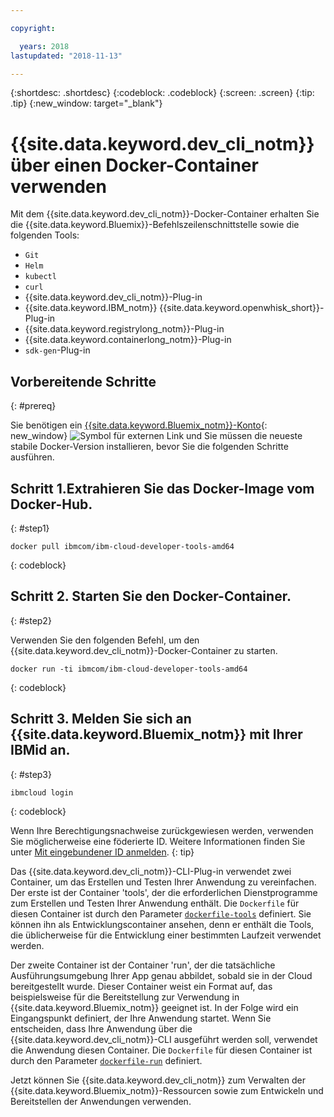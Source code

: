 ```yaml
---

copyright:

  years: 2018
lastupdated: "2018-11-13"

---
```


{:shortdesc: .shortdesc}
{:codeblock: .codeblock}
{:screen: .screen}
{:tip: .tip}
{:new_window: target="_blank"}

# {{site.data.keyword.dev_cli_notm}} über einen Docker-Container verwenden

Mit dem {{site.data.keyword.dev_cli_notm}}-Docker-Container erhalten Sie die {{site.data.keyword.Bluemix}}-Befehlszeilenschnittstelle sowie die folgenden Tools:

* `Git`
* `Helm`
* `kubectl`
* `curl`
* {{site.data.keyword.dev_cli_notm}}-Plug-in
* {{site.data.keyword.IBM_notm}} {{site.data.keyword.openwhisk_short}}-Plug-in
* {{site.data.keyword.registrylong_notm}}-Plug-in
* {{site.data.keyword.containerlong_notm}}-Plug-in
* `sdk-gen`-Plug-in

## Vorbereitende Schritte
{: #prereq}

Sie benötigen ein [{{site.data.keyword.Bluemix_notm}}-Konto](https://console.bluemix.net/){: new_window} ![Symbol für externen Link](../../../icons/launch-glyph.svg "Symbol für externen Link") und Sie müssen die neueste stabile Docker-Version installieren, bevor Sie die folgenden Schritte ausführen.

## Schritt 1.Extrahieren Sie das Docker-Image vom Docker-Hub.
{: #step1}

```
docker pull ibmcom/ibm-cloud-developer-tools-amd64
```
{: codeblock}

## Schritt 2. Starten Sie den Docker-Container.
{: #step2}

Verwenden Sie den folgenden Befehl, um den {{site.data.keyword.dev_cli_notm}}-Docker-Container zu starten.

```
docker run -ti ibmcom/ibm-cloud-developer-tools-amd64
```
{: codeblock}

## Schritt 3. Melden Sie sich an {{site.data.keyword.Bluemix_notm}} mit Ihrer IBMid an.
{: #step3}

```
ibmcloud login
```
{: codeblock}


Wenn Ihre Berechtigungsnachweise zurückgewiesen werden, verwenden Sie möglicherweise eine föderierte ID. Weitere Informationen finden Sie unter [Mit eingebundener ID anmelden](/docs/iam/login_fedid.html#federated_id).
{: tip}

Das {{site.data.keyword.dev_cli_notm}}-CLI-Plug-in verwendet zwei Container, um das Erstellen und Testen Ihrer Anwendung zu vereinfachen. Der erste ist der Container 'tools', der die erforderlichen Dienstprogramme zum Erstellen und Testen Ihrer Anwendung enthält. Die `Dockerfile` für diesen Container ist durch den Parameter [`dockerfile-tools`](/docs/cli/idt/commands.html#command-parameters) definiert. Sie können ihn als Entwicklungscontainer ansehen, denn er enthält die Tools, die üblicherweise für die Entwicklung einer bestimmten Laufzeit verwendet werden.

Der zweite Container ist der Container 'run', der die tatsächliche Ausführungsumgebung Ihrer App genau abbildet, sobald sie in der Cloud bereitgestellt wurde. Dieser Container weist ein Format auf, das beispielsweise für die Bereitstellung zur Verwendung in {{site.data.keyword.Bluemix_notm}} geeignet ist. In der Folge wird ein Eingangspunkt definiert, der Ihre Anwendung startet. Wenn Sie entscheiden, dass Ihre Anwendung über die {{site.data.keyword.dev_cli_notm}}-CLI ausgeführt werden soll, verwendet die Anwendung diesen Container. Die `Dockerfile` für diesen Container ist durch den Parameter [`dockerfile-run`](/docs/cli/idt/commands.html#run-parameters) definiert.

Jetzt können Sie {{site.data.keyword.dev_cli_notm}} zum Verwalten der {{site.data.keyword.Bluemix_notm}}-Ressourcen sowie zum Entwickeln und Bereitstellen der Anwendungen verwenden.
